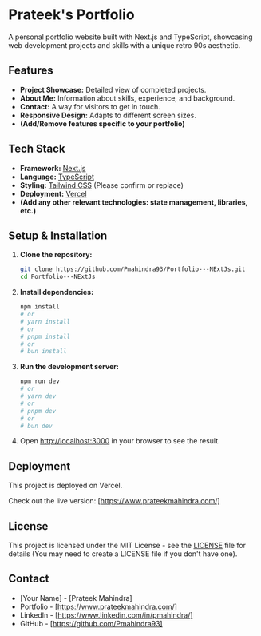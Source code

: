 # Prateek's Portfolio

A personal portfolio website built with Next.js and TypeScript, showcasing web development projects and skills with a unique retro 90s aesthetic.

## Features

*   **Project Showcase:** Detailed view of completed projects.
*   **About Me:** Information about skills, experience, and background.
*   **Contact:** A way for visitors to get in touch.
*   **Responsive Design:** Adapts to different screen sizes.
*   **(Add/Remove features specific to your portfolio)**

## Tech Stack

*   **Framework:** [Next.js](https://nextjs.org/)
*   **Language:** [TypeScript](https://www.typescriptlang.org/)
*   **Styling:** [Tailwind CSS](https://tailwindcss.com/) (Please confirm or replace)
*   **Deployment:** [Vercel](https://vercel.com/)
*   **(Add any other relevant technologies: state management, libraries, etc.)**

## Setup & Installation

1.  **Clone the repository:**
    ```bash
    git clone https://github.com/Pmahindra93/Portfolio---NExtJs.git
    cd Portfolio---NExtJs
    ```
2.  **Install dependencies:**
    ```bash
    npm install
    # or
    # yarn install
    # or
    # pnpm install
    # or
    # bun install
    ```
3.  **Run the development server:**
    ```bash
    npm run dev
    # or
    # yarn dev
    # or
    # pnpm dev
    # or
    # bun dev
    ```
4.  Open [http://localhost:3000](http://localhost:3000) in your browser to see the result.

## Deployment

This project is deployed on Vercel.

Check out the live version: [https://www.prateekmahindra.com/]

## License

This project is licensed under the MIT License - see the [LICENSE](LICENSE) file for details (You may need to create a LICENSE file if you don't have one).

## Contact

*   [Your Name] - [Prateek Mahindra]
*   Portfolio - [https://www.prateekmahindra.com/]
*   LinkedIn - [https://www.linkedin.com/in/pmahindra/]
*   GitHub - [https://github.com/Pmahindra93]
